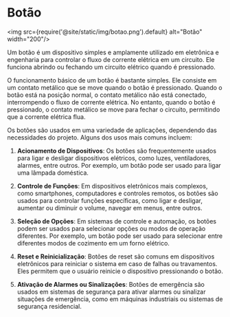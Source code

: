 # Botão
<img src={require('@site/static/img/botao.png').default} alt="Botão" width="200"/>

Um botão é um dispositivo simples e amplamente utilizado em eletrônica e engenharia para controlar o fluxo de corrente elétrica em um circuito. Ele funciona abrindo ou fechando um circuito elétrico quando é pressionado.

O funcionamento básico de um botão é bastante simples. Ele consiste em um contato metálico que se move quando o botão é pressionado. Quando o botão está na posição normal, o contato metálico não está conectado, interrompendo o fluxo de corrente elétrica. No entanto, quando o botão é pressionado, o contato metálico se move para fechar o circuito, permitindo que a corrente elétrica flua.

Os botões são usados em uma variedade de aplicações, dependendo das necessidades do projeto. Alguns dos usos mais comuns incluem:

1. **Acionamento de Dispositivos**: Os botões são frequentemente usados para ligar e desligar dispositivos elétricos, como luzes, ventiladores, alarmes, entre outros. Por exemplo, um botão pode ser usado para ligar uma lâmpada doméstica.

2. **Controle de Funções**: Em dispositivos eletrônicos mais complexos, como smartphones, computadores e controles remotos, os botões são usados para controlar funções específicas, como ligar e desligar, aumentar ou diminuir o volume, navegar em menus, entre outros.

3. **Seleção de Opções**: Em sistemas de controle e automação, os botões podem ser usados para selecionar opções ou modos de operação diferentes. Por exemplo, um botão pode ser usado para selecionar entre diferentes modos de cozimento em um forno elétrico.

4. **Reset e Reinicialização**: Botões de reset são comuns em dispositivos eletrônicos para reiniciar o sistema em caso de falhas ou travamentos. Eles permitem que o usuário reinicie o dispositivo pressionando o botão.

5. **Ativação de Alarmes ou Sinalizações**: Botões de emergência são usados em sistemas de segurança para ativar alarmes ou sinalizar situações de emergência, como em máquinas industriais ou sistemas de segurança residencial.
